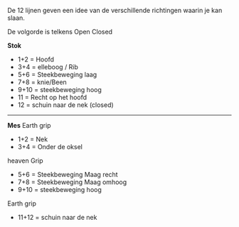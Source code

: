 De 12 lijnen geven een idee van de verschillende richtingen waarin je kan slaan. 

De volgorde is telkens Open Closed

**Stok**
- 1+2 = Hoofd
- 3+4 = elleboog / Rib
- 5+6 = Steekbeweging laag
- 7+8 = knie/Been
- 9+10 = steekbeweging hoog
- 11 = Recht op het hoofd
- 12 = schuin naar de nek (closed)

---
**Mes**
Earth grip
- 1+2 = Nek
- 3+4 = Onder de oksel

heaven Grip
- 5+6 = Steekbeweging Maag recht
- 7+8 = Steekbeweging Maag omhoog
- 9+10 = steekbeweging hoog

Earth grip
- 11+12 =  schuin naar de nek